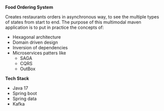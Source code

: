 **Food Ordering System**

Creates restaurants orders in asynchronous way, to see the multiple types of states from start to end.
The purpose of this multimodal maven application is to put in practice the concepts of:

* Hexagonal architecture
* Domain driven design
* Inversion of dependencies
* Microservices patters like
  * SAGA
  * CQRS
  * OutBox

**Tech Stack**

* Java 17
* Spring boot
* Spring data
* Kafka

